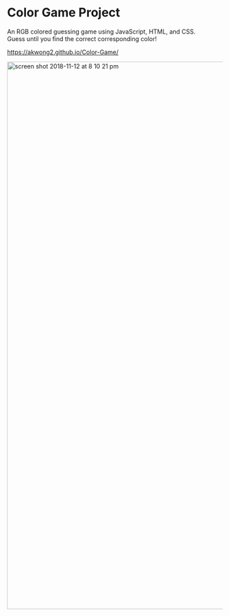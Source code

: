 # Color Game Project

An RGB colored guessing game using JavaScript, HTML, and CSS. 
<br>
Guess until you find the correct corresponding color!

https://akwong2.github.io/Color-Game/

<img width="1280" alt="screen shot 2018-11-12 at 8 10 21 pm" src="https://user-images.githubusercontent.com/12397533/48390477-1295a200-e6b7-11e8-845c-a7911074b923.png">
